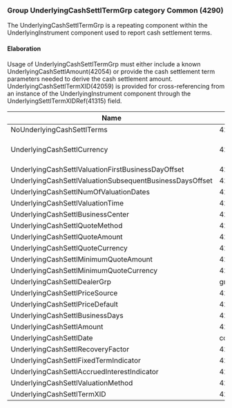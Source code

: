 ### Group UnderlyingCashSettlTermGrp category Common (4290)

The UnderlyingCashSettlTermGrp is a repeating component within the UnderlyingInstrument component used to report cash settlement terms.

#### Elaboration

Usage of UnderlyingCashSettlTermGrp must either include a known UnderlyingCashSettlAmount(42054) or provide the cash settlement term parameters needed to derive the cash settlement amount. UnderlyingCashSettlTermXID(42059) is provided for cross-referencing from an instance of the UnderlyingInstrument component through the UnderlyingSettlTermXIDRef(41315) field.

| Name                                                     | Tag       | Req'd | Documentation                                      |
|----------------------------------------------------------|-----------|----------|----------------------------------------------------|
| NoUnderlyingCashSettlTerms                               | 42041     |       |                                                    |
| UnderlyingCashSettlCurrency                              | 42042     |       | Required if NoUnderlyingCashSettlTerms(42041) > 0. |
| UnderlyingCashSettlValuationFirstBusinessDayOffset       | 42043     |       |                                                    |
| UnderlyingCashSettlValuationSubsequentBusinessDaysOffset | 42044     |       |                                                    |
| UnderlyingCashSettlNumOfValuationDates                   | 42045     |       |                                                    |
| UnderlyingCashSettlValuationTime                         | 42046     |       |                                                    |
| UnderlyingCashSettlBusinessCenter                        | 42047     |       |                                                    |
| UnderlyingCashSettlQuoteMethod                           | 42048     |       |                                                    |
| UnderlyingCashSettlQuoteAmount                           | 42049     |       |                                                    |
| UnderlyingCashSettlQuoteCurrency                         | 42050     |       |                                                    |
| UnderlyingCashSettlMinimumQuoteAmount                    | 42051     |       |                                                    |
| UnderlyingCashSettlMinimumQuoteCurrency                  | 42052     |       |                                                    |
| UnderlyingCashSettlDealerGrp                             | group     |       |                                                    |
| UnderlyingCashSettlPriceSource                           | 42797     |       |                                                    |
| UnderlyingCashSettlPriceDefault                          | 42798     |       |                                                    |
| UnderlyingCashSettlBusinessDays                          | 42053     |       |                                                    |
| UnderlyingCashSettlAmount                                | 42054     |       |                                                    |
| UnderlyingCashSettlDate                                  | component |       |                                                    |
| UnderlyingCashSettlRecoveryFactor                        | 42055     |       |                                                    |
| UnderlyingCashSettlFixedTermIndicator                    | 42056     |       |                                                    |
| UnderlyingCashSettlAccruedInterestIndicator              | 42057     |       |                                                    |
| UnderlyingCashSettlValuationMethod                       | 42058     |       |                                                    |
| UnderlyingCashSettlTermXID                               | 42059     |       |                                                    |

